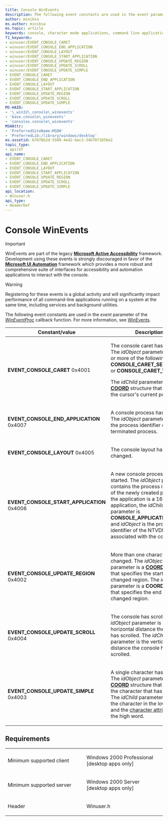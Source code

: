 ```yaml
---
title: Console WinEvents
description: The following event constants are used in the event parameter of the WinEventProc callback function. For more information, see WinEvents.
author: miniksa
ms.author: miniksa
ms.topic: article
keywords: console, character mode applications, command line applications, terminal applications, console api
f1_keywords:
- winuser/EVENT_CONSOLE_CARET
- winuser/EVENT_CONSOLE_END_APPLICATION
- winuser/EVENT_CONSOLE_LAYOUT
- winuser/EVENT_CONSOLE_START_APPLICATION
- winuser/EVENT_CONSOLE_UPDATE_REGION
- winuser/EVENT_CONSOLE_UPDATE_SCROLL
- winuser/EVENT_CONSOLE_UPDATE_SIMPLE
- EVENT_CONSOLE_CARET
- EVENT_CONSOLE_END_APPLICATION
- EVENT_CONSOLE_LAYOUT
- EVENT_CONSOLE_START_APPLICATION
- EVENT_CONSOLE_UPDATE_REGION
- EVENT_CONSOLE_UPDATE_SCROLL
- EVENT_CONSOLE_UPDATE_SIMPLE
MS-HAID:
- '\_win32\_console\_winevents'
- 'base.console\_winevents'
- 'consoles.console\_winevents'
MSHAttr:
- 'PreferredSiteName:MSDN'
- 'PreferredLib:/library/windows/desktop'
ms.assetid: b7078b2d-5508-4e42-bac2-34b70f1856e2
topic_type:
- apiref
api_name:
- EVENT_CONSOLE_CARET
- EVENT_CONSOLE_END_APPLICATION
- EVENT_CONSOLE_LAYOUT
- EVENT_CONSOLE_START_APPLICATION
- EVENT_CONSOLE_UPDATE_REGION
- EVENT_CONSOLE_UPDATE_SCROLL
- EVENT_CONSOLE_UPDATE_SIMPLE
api_location:
- Winuser.h
api_type:
- HeaderDef
---
```


# Console WinEvents

> [!IMPORTANT]
> WinEvents are part of the legacy **[Microsoft Active Accessibility](https://docs.microsoft.com/windows/win32/winauto/microsoft-active-accessibility)** framework. Development using these events is strongly discouraged in favor of the **[Microsoft UI Automation](https://docs.microsoft.com/windows/win32/winauto/entry-uiauto-win32)** framework which provides a more robust and comprehensive suite of interfaces for accessibility and automation applications to interact with the console. 

> [!WARNING]
> Registering for these events is a global activity and will significantly impact performance of all command-line applications running on a system at the same time, including services and background utilities.

The following event constants are used in the *event* parameter of the [*WinEventProc*](https://msdn.microsoft.com/library/windows/desktop/dd373885(v=vs.85).aspx) callback function. For more information, see [WinEvents](https://msdn.microsoft.com/library/windows/desktop/dd373889).

<table>
<colgroup>
<col width="50%" />
<col width="50%" />
</colgroup>
<thead>
<tr class="header">
<th>Constant/value</th>
<th>Description</th>
</tr>
</thead>
<tbody>
<tr class="odd">
<td><span id="EVENT_CONSOLE_CARET"></span><span id="event_console_caret"></span>
<strong>EVENT_CONSOLE_CARET</strong>
0x4001</td>
<td><p>The console caret has moved. The <em>idObject</em> parameter is one or more of the following values: <strong>CONSOLE_CARET_SELECTION</strong> or <strong>CONSOLE_CARET_VISIBLE</strong>.</p>
<p>The <em>idChild</em> parameter is a <strong><a href="https://docs.microsoft.com/windows/console/coord-str">COORD</a></strong> structure that specifies the cursor's current position.</p></td>
</tr>
<tr class="even">
<td><span id="EVENT_CONSOLE_END_APPLICATION"></span><span id="event_console_end_application"></span>
<strong>EVENT_CONSOLE_END_APPLICATION</strong>
0x4007</td>
<td><p>A console process has exited. The <em>idObject</em> parameter contains the process identifier of the terminated process.</p></td>
</tr>
<tr class="odd">
<td><span id="EVENT_CONSOLE_LAYOUT"></span><span id="event_console_layout"></span>
<strong>EVENT_CONSOLE_LAYOUT</strong>
0x4005</td>
<td><p>The console layout has changed.</p></td>
</tr>
<tr class="even">
<td><span id="EVENT_CONSOLE_START_APPLICATION"></span><span id="event_console_start_application"></span>
<strong>EVENT_CONSOLE_START_APPLICATION</strong>
0x4006</td>
<td><p>A new console process has started. The <em>idObject</em> parameter contains the process identifier of the newly created process. If the application is a 16-bit application, the <em>idChild</em> parameter is <strong>CONSOLE_APPLICATION_16BIT</strong> and <em>idObject</em> is the process identifier of the NTVDM session associated with the console.</p></td>
</tr>
<tr class="odd">
<td><span id="EVENT_CONSOLE_UPDATE_REGION"></span><span id="event_console_update_region"></span>
<strong>EVENT_CONSOLE_UPDATE_REGION</strong>
0x4002</td>
<td><p>More than one character has changed. The <em>idObject</em> parameter is a <a href="coord-str.md" data-raw-source="[&lt;strong&gt;COORD&lt;/strong&gt;](coord-str.md)"><strong>COORD</strong></a> structure that specifies the start of the changed region. The <em>idChild</em> parameter is a <strong>COORD</strong> structure that specifies the end of the changed region.</p></td>
</tr>
<tr class="even">
<td><span id="EVENT_CONSOLE_UPDATE_SCROLL"></span><span id="event_console_update_scroll"></span>
<strong>EVENT_CONSOLE_UPDATE_SCROLL</strong>
0x4004</td>
<td><p>The console has scrolled. The <em>idObject</em> parameter is the horizontal distance the console has scrolled. The <em>idChild</em> parameter is the vertical distance the console has scrolled.</p></td>
</tr>
<tr class="odd">
<td><span id="EVENT_CONSOLE_UPDATE_SIMPLE"></span><span id="event_console_update_simple"></span>
<strong>EVENT_CONSOLE_UPDATE_SIMPLE</strong>
0x4003</td>
<td><p>A single character has changed. The <em>idObject</em> parameter is a <a href="coord-str.md" data-raw-source="[&lt;strong&gt;COORD&lt;/strong&gt;](coord-str.md)"><strong>COORD</strong></a> structure that specifies the character that has changed. The <em>idChild</em> parameter specifies the character in the low word and the <a href="console-screen-buffers.md#_win32_font_attributes" data-raw-source="[character attributes](console-screen-buffers.md#_win32_font_attributes)">character attributes</a> in the high word.</p></td>
</tr>
<tr class="even">
</tr>
<tr class="odd">
</tr>
<tr class="even">
</tr>
<tr class="odd">
</tr>
<tr class="even">
</tr>
</tbody>
</table>

Requirements
------------

<table>
<colgroup>
<col width="50%" />
<col width="50%" />
</colgroup>
<tbody>
<tr class="odd">
<td><p>Minimum supported client</p></td>
<td><p>Windows 2000 Professional [desktop apps only]</p></td>
</tr>
<tr class="even">
<td><p>Minimum supported server</p></td>
<td><p>Windows 2000 Server [desktop apps only]</p></td>
</tr>
<tr class="odd">
<td><p>Header</p></td>
<td>Winuser.h</td>
</tr>
</tbody>
</table>

